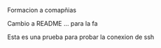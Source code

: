 Formacion a comapñias








Cambio a README ... para la fa

Esta es una prueba para probar la conexion de ssh
